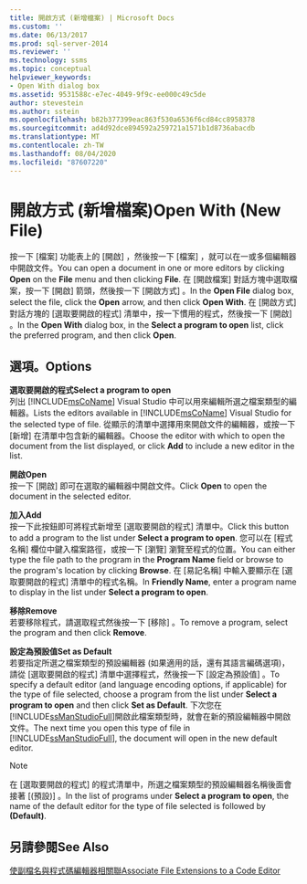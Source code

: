```yaml
---
title: 開啟方式 (新增檔案) | Microsoft Docs
ms.custom: ''
ms.date: 06/13/2017
ms.prod: sql-server-2014
ms.reviewer: ''
ms.technology: ssms
ms.topic: conceptual
helpviewer_keywords:
- Open With dialog box
ms.assetid: 9531588c-e7ec-4049-9f9c-ee000c49c5de
author: stevestein
ms.author: sstein
ms.openlocfilehash: b82b377399eac863f530a6536f6cd84cc8958378
ms.sourcegitcommit: ad4d92dce894592a259721a1571b1d8736abacdb
ms.translationtype: MT
ms.contentlocale: zh-TW
ms.lasthandoff: 08/04/2020
ms.locfileid: "87607220"
---
```

# <a name="open-with-new-file"></a><span data-ttu-id="b0746-102">開啟方式 (新增檔案)</span><span class="sxs-lookup"><span data-stu-id="b0746-102">Open With (New File)</span></span>
  <span data-ttu-id="b0746-103">按一下 [檔案]  功能表上的 [開啟]  ，然後按一下 [檔案]  ，就可以在一或多個編輯器中開啟文件。</span><span class="sxs-lookup"><span data-stu-id="b0746-103">You can open a document in one or more editors by clicking **Open** on the **File** menu and then clicking **File**.</span></span> <span data-ttu-id="b0746-104">在 [開啟檔案]  對話方塊中選取檔案，按一下 [開啟]  箭頭，然後按一下 [開啟方式]  。</span><span class="sxs-lookup"><span data-stu-id="b0746-104">In the **Open File** dialog box, select the file, click the **Open** arrow, and then click **Open With**.</span></span> <span data-ttu-id="b0746-105">在 [開啟方式]  對話方塊的 [選取要開啟的程式]  清單中，按一下慣用的程式，然後按一下 [開啟]  。</span><span class="sxs-lookup"><span data-stu-id="b0746-105">In the **Open With** dialog box, in the **Select a program to open** list, click the preferred program, and then click **Open**.</span></span>  
  
## <a name="options"></a><span data-ttu-id="b0746-106">選項。</span><span class="sxs-lookup"><span data-stu-id="b0746-106">Options</span></span>  
 <span data-ttu-id="b0746-107">**選取要開啟的程式**</span><span class="sxs-lookup"><span data-stu-id="b0746-107">**Select a program to open**</span></span>  
 <span data-ttu-id="b0746-108">列出 [!INCLUDE[msCoName](../../includes/msconame-md.md)] Visual Studio 中可以用來編輯所選之檔案類型的編輯器。</span><span class="sxs-lookup"><span data-stu-id="b0746-108">Lists the editors available in [!INCLUDE[msCoName](../../includes/msconame-md.md)] Visual Studio for the selected type of file.</span></span> <span data-ttu-id="b0746-109">從顯示的清單中選擇用來開啟文件的編輯器，或按一下 [新增]  在清單中包含新的編輯器。</span><span class="sxs-lookup"><span data-stu-id="b0746-109">Choose the editor with which to open the document from the list displayed, or click **Add** to include a new editor in the list.</span></span>  
  
 <span data-ttu-id="b0746-110">**開啟**</span><span class="sxs-lookup"><span data-stu-id="b0746-110">**Open**</span></span>  
 <span data-ttu-id="b0746-111">按一下 [開啟]  即可在選取的編輯器中開啟文件。</span><span class="sxs-lookup"><span data-stu-id="b0746-111">Click **Open** to open the document in the selected editor.</span></span>  
  
 <span data-ttu-id="b0746-112">**加入**</span><span class="sxs-lookup"><span data-stu-id="b0746-112">**Add**</span></span>  
 <span data-ttu-id="b0746-113">按一下此按鈕即可將程式新增至 [選取要開啟的程式]  清單中。</span><span class="sxs-lookup"><span data-stu-id="b0746-113">Click this button to add a program to the list under **Select a program to open**.</span></span> <span data-ttu-id="b0746-114">您可以在 [程式名稱]  欄位中鍵入檔案路徑，或按一下 [瀏覽]  瀏覽至程式的位置。</span><span class="sxs-lookup"><span data-stu-id="b0746-114">You can either type the file path to the program in the **Program Name** field or browse to the program's location by clicking **Browse**.</span></span> <span data-ttu-id="b0746-115">在 [易記名稱]  中輸入要顯示在 [選取要開啟的程式]  清單中的程式名稱。</span><span class="sxs-lookup"><span data-stu-id="b0746-115">In **Friendly Name**, enter a program name to display in the list under **Select a program to open**.</span></span>  
  
 <span data-ttu-id="b0746-116">**移除**</span><span class="sxs-lookup"><span data-stu-id="b0746-116">**Remove**</span></span>  
 <span data-ttu-id="b0746-117">若要移除程式，請選取程式然後按一下 [移除]  。</span><span class="sxs-lookup"><span data-stu-id="b0746-117">To remove a program, select the program and then click **Remove**.</span></span>  
  
 <span data-ttu-id="b0746-118">**設定為預設值**</span><span class="sxs-lookup"><span data-stu-id="b0746-118">**Set as Default**</span></span>  
 <span data-ttu-id="b0746-119">若要指定所選之檔案類型的預設編輯器 (如果適用的話，還有其語言編碼選項)，請從 [選取要開啟的程式]  清單中選擇程式，然後按一下 [設定為預設值]  。</span><span class="sxs-lookup"><span data-stu-id="b0746-119">To specify a default editor (and language encoding options, if applicable) for the type of file selected, choose a program from the list under **Select a program to open** and then click **Set as Default**.</span></span> <span data-ttu-id="b0746-120">下次您在 [!INCLUDE[ssManStudioFull](../../includes/ssmanstudiofull-md.md)]開啟此檔案類型時，就會在新的預設編輯器中開啟文件。</span><span class="sxs-lookup"><span data-stu-id="b0746-120">The next time you open this type of file in [!INCLUDE[ssManStudioFull](../../includes/ssmanstudiofull-md.md)], the document will open in the new default editor.</span></span>  
  
> [!NOTE]  
>  <span data-ttu-id="b0746-121">在 [選取要開啟的程式]  的程式清單中，所選之檔案類型的預設編輯器名稱後面會接著 [(預設)]  。</span><span class="sxs-lookup"><span data-stu-id="b0746-121">In the list of programs under **Select a program to open**, the name of the default editor for the type of file selected is followed by **(Default)**.</span></span>  
  
## <a name="see-also"></a><span data-ttu-id="b0746-122">另請參閱</span><span class="sxs-lookup"><span data-stu-id="b0746-122">See Also</span></span>  
 [<span data-ttu-id="b0746-123">使副檔名與程式碼編輯器相關聯</span><span class="sxs-lookup"><span data-stu-id="b0746-123">Associate File Extensions to a Code Editor</span></span>](../../relational-databases/scripting/associate-file-extensions-to-a-code-editor.md)  
